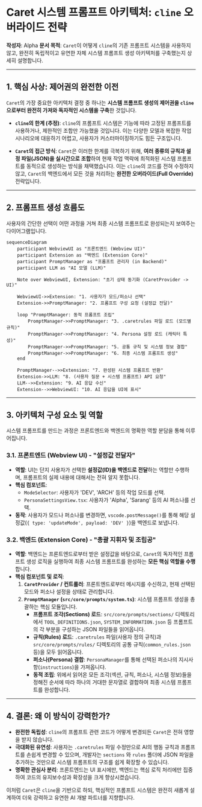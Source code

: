 # Caret 시스템 프롬프트 아키텍처: `cline` 오버라이드 전략

**작성자**: Alpha
**문서 목적**: `Caret`이 어떻게 `cline`의 기존 프롬프트 시스템을 사용하지 않고, 완전히 독립적이고 유연한 자체 시스템 프롬프트 생성 아키텍처를 구축했는지 상세히 설명합니다.

---

## 1. 핵심 사상: 제어권의 완전한 이전

`Caret`의 가장 중요한 아키텍처 결정 중 하나는 **시스템 프롬프트 생성의 제어권을 `cline`으로부터 완전히 가져와 독자적인 시스템을 구축**한 것입니다.

-   **`cline`의 한계 (추정)**: `cline`의 프롬프트 시스템은 기능에 따라 고정된 프롬프트를 사용하거나, 제한적인 조합만 가능했을 것입니다. 이는 다양한 모델과 복잡한 작업 시나리오에 대응하기 어렵고, 사용자가 커스터마이징하기도 힘든 구조입니다.

-   **`Caret`의 접근 방식**: `Caret`은 이러한 한계를 극복하기 위해, **여러 종류의 규칙과 설정 파일(JSON)을 실시간으로 조합**하여 현재 작업 맥락에 최적화된 시스템 프롬프트를 동적으로 생성하는 방식을 채택했습니다. 이는 `cline`의 코드를 전혀 수정하지 않고, `Caret`의 백엔드에서 모든 것을 처리하는 **완전한 오버라이드(Full Override)** 전략입니다.

---

## 2. 프롬프트 생성 흐름도

사용자의 간단한 선택이 어떤 과정을 거쳐 최종 시스템 프롬프트로 완성되는지 보여주는 다이어그램입니다.

```mermaid
sequenceDiagram
    participant WebviewUI as "프론트엔드 (Webview UI)"
    participant Extension as "백엔드 (Extension Core)"
    participant PromptManager as "프롬프트 관리자 (in Backend)"
    participant LLM as "AI 모델 (LLM)"

    Note over WebviewUI, Extension: "초기 상태 동기화 (CaretProvider -> UI)"

    WebviewUI->>Extension: "1. 사용자가 모드/퍼소나 선택"
    Extension->>PromptManager: "2. 프롬프트 구성 요청 (설정값 전달)"
    
    loop "PromptManager: 동적 프롬프트 조립"
        PromptManager->>PromptManager: "3. .caretrules 파일 로드 (모드별 규칙)"
        PromptManager->>PromptManager: "4. Persona 설정 로드 (캐릭터 특성)"
        PromptManager->>PromptManager: "5. 공통 규칙 및 시스템 정보 결합"
        PromptManager->>PromptManager: "6. 최종 시스템 프롬프트 생성"
    end

    PromptManager-->>Extension: "7. 완성된 시스템 프롬프트 반환"
    Extension->>LLM: "8. (사용자 질문 + 시스템 프롬프트) API 요청"
    LLM-->>Extension: "9. AI 응답 수신"
    Extension-->>WebviewUI: "10. AI 응답을 UI에 표시"
```

---

## 3. 아키텍처 구성 요소 및 역할

시스템 프롬프트를 만드는 과정은 프론트엔드와 백엔드의 명확한 역할 분담을 통해 이루어집니다.

### 3.1. 프론트엔드 (Webview UI) - "설정값 전달자"

-   **역할**: UI는 단지 사용자가 선택한 **설정값(ID)을 백엔드로 전달**하는 역할만 수행하며, 프롬프트의 실제 내용에 대해서는 전혀 알지 못합니다.
-   **핵심 컴포넌트**:
    -   `ModeSelector`: 사용자가 'DEV', 'ARCH' 등의 작업 모드를 선택.
    -   `PersonaSettingsView.tsx`: 사용자가 'Alpha', 'Sarang' 등의 AI 퍼소나를 선택.
-   **동작**: 사용자가 모드나 퍼소나를 변경하면, `vscode.postMessage()`를 통해 해당 설정값(`{ type: 'updateMode', payload: 'DEV' }`)을 백엔드로 보냅니다.

### 3.2. 백엔드 (Extension Core) - "총괄 지휘자 및 조립공"

-   **역할**: 백엔드는 프론트엔드로부터 받은 설정값을 바탕으로, `Caret`의 독자적인 프롬프트 생성 로직을 실행하여 최종 시스템 프롬프트를 완성하는 **모든 핵심 역할을 수행**합니다.
-   **핵심 컴포넌트 및 로직**:
    1.  **`CaretProvider` / 컨트롤러**: 프론트엔드로부터 메시지를 수신하고, 현재 선택된 모드와 퍼소나 설정을 상태로 관리합니다.
    2.  **`PromptManager` (`src/core/prompts/system.ts`)**: 시스템 프롬프트 생성을 총괄하는 핵심 모듈입니다.
        -   **프롬프트 조각(Sections) 로드**: `src/core/prompts/sections/` 디렉토리에서 `TOOL_DEFINITIONS.json`, `SYSTEM_INFORMATION.json` 등 프롬프트의 각 부분을 구성하는 JSON 파일들을 읽어옵니다.
        -   **규칙(Rules) 로드**: `.caretrules` 파일(사용자 정의 규칙)과 `src/core/prompts/rules/` 디렉토리의 공통 규칙(`common_rules.json` 등)을 모두 읽어옵니다.
        -   **퍼소나(Persona) 결합**: `PersonaManager`를 통해 선택된 퍼소나의 지시사항(`instructions`)을 가져옵니다.
        -   **동적 조립**: 위에서 읽어온 모든 조각(섹션, 규칙, 퍼소나, 시스템 정보)들을 정해진 순서에 따라 하나의 거대한 문자열로 결합하여 최종 시스템 프롬프트를 완성합니다.

---

## 4. 결론: 왜 이 방식이 강력한가?

-   **완전한 독립성**: `cline`의 프롬프트 관련 코드가 어떻게 변경되든 `Caret`은 전혀 영향을 받지 않습니다.
-   **극대화된 유연성**: 사용자는 `.caretrules` 파일 수정만으로 AI의 행동 규칙과 프롬프트를 손쉽게 변경할 수 있으며, 개발자는 `sections` 와 `rules` 폴더에 JSON 파일을 추가하는 것만으로 시스템 프롬프트의 구조를 쉽게 확장할 수 있습니다.
-   **명확한 관심사 분리**: 프론트엔드는 UI 표시에만, 백엔드는 핵심 로직 처리에만 집중하여 코드의 유지보수성과 확장성을 크게 향상시켰습니다.

이처럼 `Caret`은 `cline`을 기반으로 하되, 핵심적인 프롬프트 시스템은 완전히 새롭게 설계하여 더욱 강력하고 유연한 AI 개발 파트너를 지향합니다. 